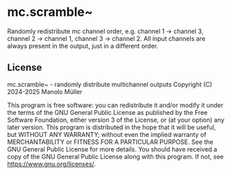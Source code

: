 # mc.scramble~

Randomly redistribute mc channel order, e.g. channel 1 -> channel 3, channel 2 -> channel 1, channel 3 -> channel 2. All input channels are always present in the output, just in a different order.

## License

mc.scramble~ - randomly distribute multichannel outputs
Copyright (C) 2024-2025 Manolo Müller

This program is free software: you can redistribute it and/or modify it
under the terms of the GNU General Public License
as published by the Free Software Foundation,
either version 3 of the License, or (at your option) any later version.
This program is distributed in the hope that it will be useful,
but WITHOUT ANY WARRANTY; without even the implied warranty of
MERCHANTABILITY or FITNESS FOR A PARTICULAR PURPOSE.
See the GNU General Public License for more details.
You should have received a copy of the GNU General Public License
along with this program.
If not, see <https://www.gnu.org/licenses/>.
